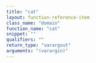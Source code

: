 ```yaml
---
title: "cat"
layout: function-reference-item
class_name: "domain"
function_name: "cat"
snippet: ""
qualifiers: ""
return_type: "varargout"
arguments: "(varargin)"
---
```


<pre class="help-text"></pre>